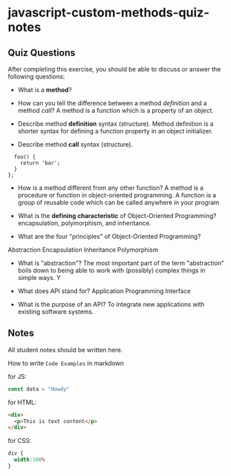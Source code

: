 # javascript-custom-methods-quiz-notes

## Quiz Questions

After completing this exercise, you should be able to discuss or answer the following questions:

- What is a **method**?

- How can you tell the difference between a method
_definition_ and a method _call_?
A method is a function which is a property of an object.

- Describe method **definition** syntax (structure).
Method definition is a shorter syntax for defining a function property in an object initializer.

- Describe method **call** syntax (structure).
```const obj = {
  foo() {
    return 'bar';
  }
};
```
- How is a method different from any other function?
A method is a procedure or function in object-oriented programming. A function is a group of reusable code which can be called anywhere in your program

- What is the **defining characteristic** of Object-Oriented Programming?
encapsulation, polymorphism, and inheritance.


- What are the four "principles" of Object-Oriented Programming?

Abstraction
Encapsulation
Inheritance
Polymorphism

- What is "abstraction"?
The most important part of the term "abstraction" boils down to being able to work with (possibly) complex things in simple ways. Y

- What does API stand for?
Application Programming Interface

- What is the purpose of an API?
To integrate new applications with existing software systems.

## Notes

All student notes should be written here.


How to write `Code Examples` in markdown

for JS:
```javascript
const data = "Howdy"
```

for HTML:
```html
<div>
  <p>This is text content</p>
</div>
```

for CSS:
```css
div {
  width:100%
}
```
